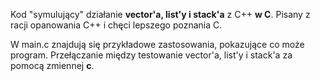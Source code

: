 Kod "symulujący" działanie **vector'a, list'y i stack'a** z C++ **w C**.
Pisany z racji opanowania C++ i chęci lepszego poznania C.

W main.c znajdują się przykładowe zastosowania, pokazujące co może program. Przełączanie między testowanie vector'a, list'y i stack'a za pomocą zmiennej **c**.
